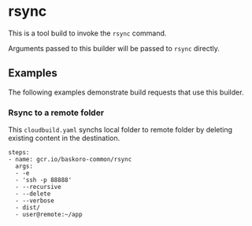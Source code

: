 # rsync

This is a tool build to invoke the `rsync` command.

Arguments passed to this builder will be passed to `rsync` directly.

## Examples

The following examples demonstrate build requests that use this builder.

### Rsync to a remote folder

This `cloudbuild.yaml` synchs local folder to remote folder by deleting existing content in the destination.

```
steps:
- name: gcr.io/baskoro-common/rsync
  args:
  - -e
  - 'ssh -p 88888'
  - --recursive
  - --delete
  - --verbose
  - dist/
  - user@remote:~/app
```
